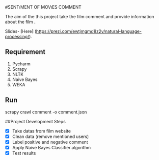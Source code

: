 #SENTıMENT OF MOVıES COMMENT


The aim of the this project take  the film comment and provide information about the film .

Slides- [Here] (https://prezi.com/ewtjmgmd8z2v/natural-language-processing/).


## Requirement

1. Pycharm
2. Scrapy
3. NLTK
4. Naive Bayes
5. WEKA




## Run

scrapy crawl comment -o comment.json


##Project Development Steps

- [X]  Take datas from film website
- [X]  Clean data (remove  mentioned users)
- [X]  Label positive and negative comment
- [X]  Apply Naive Bayes Classifier algorithm
- [X]  Test results 
